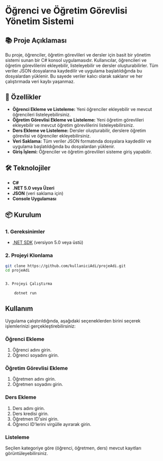 # Öğrenci ve Öğretim Görevlisi Yönetim Sistemi

## 📚 Proje Açıklaması

Bu proje, öğrenciler, öğretim görevlileri ve dersler için basit bir yönetim sistemi sunan bir C# konsol uygulamasıdır. Kullanıcılar, öğrencileri ve öğretim görevlilerini ekleyebilir, listeleyebilir ve dersler oluşturabilirler. Tüm veriler JSON dosyalarına kaydedilir ve uygulama başlatıldığında bu dosyalardan yüklenir. Bu sayede veriler kalıcı olarak saklanır ve her çalıştırmada veri kaybı yaşanmaz.

## 🚀 Özellikler

- **Öğrenci Ekleme ve Listeleme:** Yeni öğrenciler ekleyebilir ve mevcut öğrencileri listeleyebilirsiniz.
- **Öğretim Görevlisi Ekleme ve Listeleme:** Yeni öğretim görevlileri ekleyebilir ve mevcut öğretim görevlilerini listeleyebilirsiniz.
- **Ders Ekleme ve Listeleme:** Dersler oluşturabilir, derslere öğretim görevlisi ve öğrenciler ekleyebilirsiniz.
- **Veri Saklama:** Tüm veriler JSON formatında dosyalara kaydedilir ve uygulama başlatıldığında bu dosyalardan yüklenir.
- **Giriş İşlemi:** Öğrenciler ve öğretim görevlileri sisteme giriş yapabilir.

## 🛠 Teknolojiler

- **C#**
- **.NET 5.0 veya Üzeri**
- **JSON** (veri saklama için)
- **Console Uygulaması**

## 📦 Kurulum

### 1. Gereksinimler

- [.NET SDK](https://dotnet.microsoft.com/download) (versiyon 5.0 veya üstü)

### 2. Projeyi Klonlama

```bash
git clone https://github.com/kullaniciAdi/projeAdi.git
cd projeAdi


3. Projeyi Çalıştırma
	
	dotnet run
```

## Kullanım

Uygulama çalıştırıldığında, aşağıdaki seçeneklerden birini seçerek işlemlerinizi gerçekleştirebilirsiniz:

### Öğrenci Ekleme

1. Öğrenci adını girin.
2. Öğrenci soyadını girin.

### Öğretim Görevlisi Ekleme

1. Öğretmen adını girin.
2. Öğretmen soyadını girin.

### Ders Ekleme

1. Ders adını girin.
2. Ders kredisi girin.
3. Öğretmen ID'sini girin.
4. Öğrenci ID'lerini virgülle ayırarak girin.

### Listeleme

Seçilen kategoriye göre (öğrenci, öğretmen, ders) mevcut kayıtları görüntüleyebilirsiniz.


